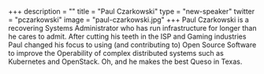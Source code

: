 +++
description = ""
title = "Paul Czarkowski"
type = "new-speaker"
twitter = "pczarkowski"
image = "paul-czarkowski.jpg"
+++
Paul Czarkowski is a recovering Systems Administrator who has run infrastructure for longer than he cares to admit. After cutting his teeth in the ISP and Gaming industries Paul changed his focus to using (and contributing to) Open Source Software to improve the Operability of complex distributed systems such as Kubernetes and OpenStack. Oh, and he makes the best Queso in Texas.